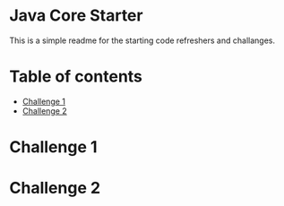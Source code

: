 # Java Core Starter

This is a simple readme for the starting code refreshers and challanges.

# Table of contents
* [Challenge 1](#Challenge-1)
* [Challenge 2](#Challenge-2)



# Challenge 1

# Challenge 2

